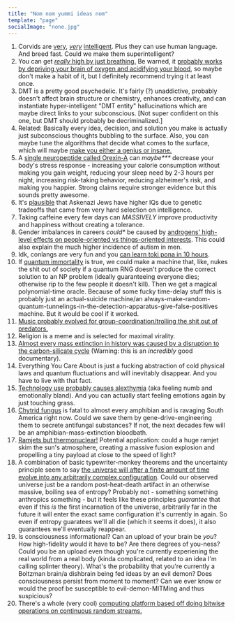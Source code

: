 ```yaml
---
title: "Nom nom yummi ideas nom"
template: "page"
socialImage: "none.jpg"
---
```

1. Corvids are [very](https://www.youtube.com/watch?v=QmJ3xuJrUcM), [*very*](https://www.youtube.com/watch?v=ZerUbHmuY04) [intelligent](https://whyevolutionistrue.com/2011/02/02/corvid-savants/). Plus they can use human language. And breed fast. Could we make them superintelligent?  
4. You can get [*really* high by just breathing.](https://www.youtube.com/watch?v=0BNejY1e9ik) Be warned, it [probably works by depriving your brain of oxygen and acidifying your blood](https://www.reddit.com/r/breathwork/comments/zskjfe/dangers_of_starving_brain_of_oxygen_during/), so maybe don't make a habit of it, but I definitely recommend trying it at least once.  
2. DMT is a pretty good psychedelic. It's fairly (?) unaddictive, probably doesn't affect brain structure or chemistry, enhances creativity, and can instantiate hyper-intelligent "DMT entity" hallucinations which are maybe direct links to your subconscious. \[Not super confident on this one, but DMT should probably be decriminalized.\]  
3. Related: Basically every idea, decision, and solution you make is actually just subconscious thoughts bubbling to the surface. Also, you can maybe tune the algorithms that decide what comes to the surface, which will maybe [make you either a genius or insane.](https://www.lesswrong.com/posts/bbB4pvAQdpGrgGvXH/tuning-your-cognitive-strategies)  
5. A [single neuropeptide called Orexin-A](https://www.lesswrong.com/posts/sksP9Lkv9wqaAhXsA/orexin-and-the-quest-for-more-waking-hours) can *maybe\*\*\** decrease your body's stress response - increasing your calorie consumption without making you gain weight, reducing your sleep need by 2-3 hours per night, increasing risk-taking behavior, reducing alzheimer's risk, and making you happier. Strong claims require stronger evidence but this sounds pretty awesome.
6. It's [plausible](https://slatestarcodex.com/2017/05/26/the-atomic-bomb-considered-as-hungarian-high-school-science-fair-project/) that Askenazi Jews have higher IQs due to genetic tradeoffs that came from very hard selection on intelligence.  
7. Taking caffeine every few days can *MASSIVELY* improve productivity and happiness without creating a tolerance.  
8. Gender imbalances in careers *could\** be caused by [androgens' high-level effects on people-oriented vs things-oriented interests](https://slatestarcodex.com/2017/08/07/contra-grant-on-exaggerated-differences/). This could also explain the much higher incidence of autism in men.  
9. Idk, conlangs are very fun and you [can learn toki pona in 10 hours](https://www.youtube.com/playlist?list=PLwYL9_SRAk8EXSZPSTm9lm2kD_Z1RzUgm).  
10. If [quantum immortality](https://www.youtube.com/watch?v=n7RHv_MIIT0) is true, we could make a machine that, like, nukes the shit out of society if a quantum RNG doesn't produce the correct solution to an NP problem (ideally guaranteeing everyone dies; otherwise rip to the few people it doesn't kill). Then we get a magical polynomial-time oracle. Because of some fucky time-delay stuff this is probably just an actual-suicide machine/an always-make-random-quantum-tunnelings-in-the-detection-apparatus-give-false-positives machine. But it would be cool if it worked.  
11. [Music probably evolved for group-coordination/trolling the shit out of predators.](https://meltingasphalt.com/music-in-human-evolution/)  
12. Religion is a meme and is selected for maximal virality.  
13. [Almost every mass extinction in history was caused by a disruption to the carbon-silicate cycle](https://www.youtube.com/watch?v=uxTO2w0fbB4) (Warning: this is an *incredibly* good documentary).  
14. Everything You Care About is just a fucking abstraction of cold physical laws and quantum fluctuations and will inevitably disappear. And you have to live with that fact.  
15. [Technology use probably causes alexthymia](https://www.youtube.com/watch?v=8pQBdZ3RdfA) (aka feeling numb and emotionally bland). And you can actually start feeling emotions again by just touching grass.  
16. [Chytrid fungus](https://www.amphibianark.org/the-crisis/chytrid-fungus/) is fatal to almost every amphibian and is ravaging South America right now. Could we save them by gene-drive-engineering them to secrete antifungal substances? If not, the next decades few will be an amphibian-mass-extinction bloodbath.  
17. [Ramjets but thermonuclear!](https://en.wikipedia.org/wiki/Bussard_ramjet) Potential application: could a huge ramjet skim the sun's atmosphere, creating a massive fusion explosion and propelling a tiny payload at close to the speed of light?  
18. A combination of basic typewriter-monkey theorems and the uncertainty principle seem to say [the universe will after a finite amount of time evolve into any arbitrarily complex configuration](https://www.youtube.com/watch?v=4Stzj2_Rlo4). Could our observed universe just be a random post-heat-death artifact in an otherwise massive, boiling sea of entropy? Probably not - something something anthropics something - but it feels like these principles *guarantee* that even if this *is* the first incarnation of the universe, arbitrarily far in the future it will enter the exact same configuration it's currently in again. So even if entropy guaratees we'll all die (which it seems it does), it also guarantees we'll eventually reappear.  
19. Is consciousness informational? Can an upload of your brain be *you*? How high-fidelity would it have to be? Are there degrees of you-ness? Could you be an upload even though you're currently experiening the real world from a real body (kinda complicated, related to an idea I'm calling splinter theory). What's the probability that you're currently a Boltzman brain/a dishbrain being fed ideas by an evil demon? Does consciousness persist from moment to moment? Can we ever know or would the proof be susceptible to evil-demon-MITMing and thus suspicious?
20. There's a whole (very cool) [computing platform based off doing bitwise operations on continuous random streams.](https://en.wikipedia.org/wiki/Stochastic_computing)
